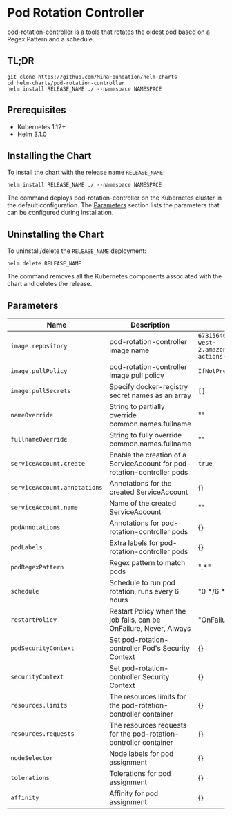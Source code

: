 # Pod Rotation Controller

pod-rotation-controller is a tools that rotates the oldest pod based on a Regex Pattern and a schedule.

## TL;DR

```console
git clone https://github.com/MinaFoundation/helm-charts
cd helm-charts/pod-rotation-controller
helm install RELEASE_NAME ./ --namespace NAMESPACE
```

## Prerequisites

- Kubernetes 1.12+
- Helm 3.1.0

## Installing the Chart

To install the chart with the release name `RELEASE_NAME`:

```console
helm install RELEASE_NAME ./ --namespace NAMESPACE
```

The command deploys pod-rotation-controller on the Kubernetes cluster in the default configuration. The [Parameters](#parameters) section lists the parameters that can be configured during installation.

## Uninstalling the Chart

To uninstall/delete the `RELEASE_NAME` deployment:

```console
helm delete RELEASE_NAME
```

The command removes all the Kubernetes components associated with the chart and deletes the release.

## Parameters

| Name                                     | Description                                         | Value                       |
| ---------------------------------------- | --------------------------------------------------- | --------------------------- |
| `image.repository`                       | pod-rotation-controller image name                  | `673156464838.dkr.ecr.us-west-2.amazonaws.com/github-actions-runner` |
| `image.pullPolicy`                       | pod-rotation-controller image pull policy           | `IfNotPresent`              |
| `image.pullSecrets`                      | Specify docker-registry secret names as an array    | `[]`                        |
| `nameOverride`                           | String to partially override common.names.fullname   | ""                          |
| `fullnameOverride`                       | String to fully override common.names.fullname       | ""                          |
| `serviceAccount.create`                  | Enable the creation of a ServiceAccount for pod-rotation-controller pods | `true` |
| `serviceAccount.annotations`             | Annotations for the created ServiceAccount          | {}                          |
| `serviceAccount.name`                    | Name of the created ServiceAccount                   | ""                          |
| `podAnnotations`                         | Annotations for pod-rotation-controller pods         | {}                          |
| `podLabels`                              | Extra labels for pod-rotation-controller pods        | {}                          |
| `podRegexPattern`                        | Regex pattern to match pods                          | ".*"                        |
| `schedule`                               | Schedule to run pod rotation, runs every 6 hours     | "0 */6 * * *"               |
| `restartPolicy`                          | Restart Policy when the job fails, can be OnFailure, Never, Always | "OnFailure" |
| `podSecurityContext`                     | Set pod-rotation-controller Pod's Security Context   | {}                          |
| `securityContext`                        | Set pod-rotation-controller Security Context          | {}                          |
| `resources.limits`                      | The resources limits for the pod-rotation-controller container | {}                   |
| `resources.requests`                    | The resources requests for the pod-rotation-controller container | {}                 |
| `nodeSelector`                          | Node labels for pod assignment                       | {}                          |
| `tolerations`                            | Tolerations for pod assignment                       | {}                          |
| `affinity`                               | Affinity for pod assignment                          | {}                          |
